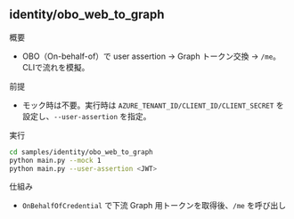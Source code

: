 ## identity/obo_web_to_graph

概要
- OBO（On-behalf-of）で user assertion → Graph トークン交換 → `/me`。CLIで流れを模擬。

前提
- モック時は不要。実行時は `AZURE_TENANT_ID/CLIENT_ID/CLIENT_SECRET` を設定し、`--user-assertion` を指定。

実行
```bash
cd samples/identity/obo_web_to_graph
python main.py --mock 1
python main.py --user-assertion <JWT>
```

仕組み
- `OnBehalfOfCredential` で下流 Graph 用トークンを取得後、`/me` を呼び出し
